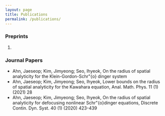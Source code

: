 ```yaml
---
layout: page
title: Publications
permalink: /publications/
---
```


### Preprints
1. 

### Journal Papers
- Ahn, Jaeseop; Kim, Jimyeong; Seo, Ihyeok, On the radius of spatial analyticity for the Klein-Gordon-Schr\"{o} dinger system
- Ahn, Jaeseop; Kim, Jimyeong; Seo, Ihyeok, Lower bounds on the radius of spatial analyticity for the Kawahara equation, Anal. Math. Phys. 11 (1) (2021) 28
- Ahn, Jaeseop; Kim, Jimyeong; Seo, Ihyeok, On the radius of spatial analyticity for defocusing nonlinear Schr\"{o}dinger equations, Discrete Contin. Dyn. Syst. 40 (1) (2020) 423-439 